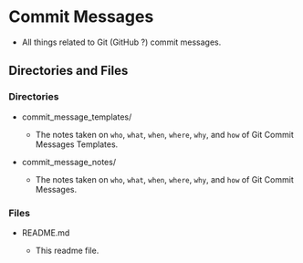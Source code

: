 # Commit Messages

- All things related to Git (GitHub ?) commit messages.

## Directories and Files

### Directories

- commit_message_templates/

  - The notes taken on `who`, `what`, `when`, `where`, `why`, and `how` of Git Commit Messages Templates.

- commit_message_notes/

  - The notes taken on `who`, `what`, `when`, `where`, `why`, and `how` of Git Commit Messages.

### Files

- README.md

  - This readme file.
